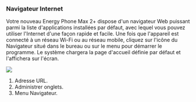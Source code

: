 ### Navigateur Internet

Votre nouveau Energy Phone Max 2+ dispose d'un navigateur Web puissant parmi la liste d'applications installées par défaut, avec lequel vous pouvez utiliser l'Internet d'une façon rapide et facile.
Une fois que l'appareil est connecté à un réseau Wi-Fi ou au réseau mobile, cliquez sur l'icône du Navigateur situé dans le bureau ou sur le menu pour démarrer le programme. Le système chargera la page d'accueil définie par défaut et l'affichera sur l'écran.

![](http://static.energysistem.com/images/manuals/42689/57f378c91f889.jpg)

1. Adresse URL.
2. Administrer onglets.
3. Menu Navigateur.
